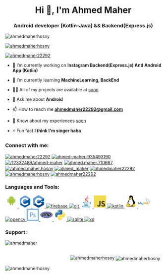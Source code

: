 <h1 align="center">Hi 👋, I'm Ahmed Maher</h1>
<h3 align="center">Android developer (Kotlin-Java) && Backend(Express.js)</h3>

<p align="left"> <img src="https://komarev.com/ghpvc/?username=ahmedmaherhosny&label=Profile%20views&color=0e75b6&style=flat" alt="ahmedmaherhosny" /> </p>

<p align="left"> <a href="https://github.com/ryo-ma/github-profile-trophy"><img src="https://github-profile-trophy.vercel.app/?username=ahmedmaherhosny" alt="ahmedmaherhosny" /></a> </p>

<p align="left"> <a href="https://twitter.com/ahmedmaher22292" target="blank"><img src="https://img.shields.io/twitter/follow/ahmedmaher22292?logo=twitter&style=for-the-badge" alt="ahmedmaher22292" /></a> </p>

- 🔭 I’m currently working on **Instagram Backend(Express.js) And Android App (Kotlin)**

- 🌱 I’m currently learning **MachineLearning, BackEnd**

- 👨‍💻 All of my projects are available at [soon](soon)

- 💬 Ask me about **Android**

- 📫 How to reach me **ahmedmaher22292@gmail.com**

- 📄 Know about my experiences [soon](soon)

- ⚡ Fun fact **I think I'm singer haha**

<h3 align="left">Connect with me:</h3>
<p align="left">
<a href="https://twitter.com/ahmedmaher22292" target="blank"><img align="center" src="https://raw.githubusercontent.com/rahuldkjain/github-profile-readme-generator/master/src/images/icons/Social/twitter.svg" alt="ahmedmaher22292" height="30" width="40" /></a>
<a href="https://linkedin.com/in/ahmed-maher-935493190" target="blank"><img align="center" src="https://raw.githubusercontent.com/rahuldkjain/github-profile-readme-generator/master/src/images/icons/Social/linked-in-alt.svg" alt="ahmed-maher-935493190" height="30" width="40" /></a>
<a href="https://stackoverflow.com/users/12332489/ahmed-maher" target="blank"><img align="center" src="https://raw.githubusercontent.com/rahuldkjain/github-profile-readme-generator/master/src/images/icons/Social/stack-overflow.svg" alt="/12332489/ahmed-maher" height="30" width="40" /></a>
<a href="https://fb.com/ahmed.maher.710667" target="blank"><img align="center" src="https://raw.githubusercontent.com/rahuldkjain/github-profile-readme-generator/master/src/images/icons/Social/facebook.svg" alt="ahmed.maher.710667" height="30" width="40" /></a>
<a href="https://instagram.com//ahmed.maher.hosny" target="blank"><img align="center" src="https://raw.githubusercontent.com/rahuldkjain/github-profile-readme-generator/master/src/images/icons/Social/instagram.svg" alt="/ahmed.maher.hosny" height="30" width="40" /></a>
<a href="https://www.codechef.com/users/ahmed_maher" target="blank"><img align="center" src="https://cdn.jsdelivr.net/npm/simple-icons@3.1.0/icons/codechef.svg" alt="ahmed_maher" height="30" width="40" /></a>
<a href="https://www.hackerrank.com/ahmedmaher22292" target="blank"><img align="center" src="https://raw.githubusercontent.com/rahuldkjain/github-profile-readme-generator/master/src/images/icons/Social/hackerrank.svg" alt="ahmedmaher22292" height="30" width="40" /></a>
<a href="https://codeforces.com/profile/ahmedmaherhosny" target="blank"><img align="center" src="https://raw.githubusercontent.com/rahuldkjain/github-profile-readme-generator/master/src/images/icons/Social/codeforces.svg" alt="ahmedmaherhosny" height="30" width="40" /></a>
<a href="https://www.leetcode.com/ahmedmaher22292" target="blank"><img align="center" src="https://raw.githubusercontent.com/rahuldkjain/github-profile-readme-generator/master/src/images/icons/Social/leet-code.svg" alt="ahmedmaher22292" height="30" width="40" /></a>
</p>

<h3 align="left">Languages and Tools:</h3>
<p align="left"> <a href="https://developer.android.com" target="_blank" rel="noreferrer"> <img src="https://raw.githubusercontent.com/devicons/devicon/master/icons/android/android-original-wordmark.svg" alt="android" width="40" height="40"/> </a> <a href="https://www.cprogramming.com/" target="_blank" rel="noreferrer"> <img src="https://raw.githubusercontent.com/devicons/devicon/master/icons/c/c-original.svg" alt="c" width="40" height="40"/> </a> <a href="https://www.w3schools.com/cpp/" target="_blank" rel="noreferrer"> <img src="https://raw.githubusercontent.com/devicons/devicon/master/icons/cplusplus/cplusplus-original.svg" alt="cplusplus" width="40" height="40"/> </a> <a href="https://firebase.google.com/" target="_blank" rel="noreferrer"> <img src="https://www.vectorlogo.zone/logos/firebase/firebase-icon.svg" alt="firebase" width="40" height="40"/> </a> <a href="https://git-scm.com/" target="_blank" rel="noreferrer"> <img src="https://www.vectorlogo.zone/logos/git-scm/git-scm-icon.svg" alt="git" width="40" height="40"/> </a> <a href="https://www.java.com" target="_blank" rel="noreferrer"> <img src="https://raw.githubusercontent.com/devicons/devicon/master/icons/java/java-original.svg" alt="java" width="40" height="40"/> </a> <a href="https://developer.mozilla.org/en-US/docs/Web/JavaScript" target="_blank" rel="noreferrer"> <img src="https://raw.githubusercontent.com/devicons/devicon/master/icons/javascript/javascript-original.svg" alt="javascript" width="40" height="40"/> </a> <a href="https://kotlinlang.org" target="_blank" rel="noreferrer"> <img src="https://www.vectorlogo.zone/logos/kotlinlang/kotlinlang-icon.svg" alt="kotlin" width="40" height="40"/> </a> <a href="https://www.linux.org/" target="_blank" rel="noreferrer"> <img src="https://raw.githubusercontent.com/devicons/devicon/master/icons/linux/linux-original.svg" alt="linux" width="40" height="40"/> </a> <a href="https://www.mysql.com/" target="_blank" rel="noreferrer"> <img src="https://raw.githubusercontent.com/devicons/devicon/master/icons/mysql/mysql-original-wordmark.svg" alt="mysql" width="40" height="40"/> </a> <a href="https://opencv.org/" target="_blank" rel="noreferrer"> <img src="https://www.vectorlogo.zone/logos/opencv/opencv-icon.svg" alt="opencv" width="40" height="40"/> </a> <a href="https://www.photoshop.com/en" target="_blank" rel="noreferrer"> <img src="https://raw.githubusercontent.com/devicons/devicon/master/icons/photoshop/photoshop-line.svg" alt="photoshop" width="40" height="40"/> </a> <a href="https://www.php.net" target="_blank" rel="noreferrer"> <img src="https://raw.githubusercontent.com/devicons/devicon/master/icons/php/php-original.svg" alt="php" width="40" height="40"/> </a> <a href="https://www.python.org" target="_blank" rel="noreferrer"> <img src="https://raw.githubusercontent.com/devicons/devicon/master/icons/python/python-original.svg" alt="python" width="40" height="40"/> </a> <a href="https://www.sqlite.org/" target="_blank" rel="noreferrer"> <img src="https://www.vectorlogo.zone/logos/sqlite/sqlite-icon.svg" alt="sqlite" width="40" height="40"/> </a> <a href="https://www.adobe.com/products/xd.html" target="_blank" rel="noreferrer"> <img src="https://cdn.worldvectorlogo.com/logos/adobe-xd.svg" alt="xd" width="40" height="40"/> </a> </p>

<h3 align="left">Support:</h3>
<p><a href="https://ko-fi.com/ahmedmaher"> <img align="left" src="https://cdn.ko-fi.com/cdn/kofi3.png?v=3" height="50" width="210" alt="ahmedmaher" /></a></p><br><br>

<p><img align="left" src="https://github-readme-stats.vercel.app/api/top-langs?username=ahmedmaherhosny&show_icons=true&locale=en&layout=compact" alt="ahmedmaherhosny" /></p>

<p>&nbsp;<img align="center" src="https://github-readme-stats.vercel.app/api?username=ahmedmaherhosny&show_icons=true&locale=en" alt="ahmedmaherhosny" /></p>

<p><img align="center" src="https://github-readme-streak-stats.herokuapp.com/?user=ahmedmaherhosny&" alt="ahmedmaherhosny" /></p>
